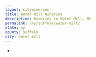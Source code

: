 ```yaml
---
layout: citywineries
title: Water Mill Wineries
description: Wineries in Water Mill, NY
permalink: /ny/suffolk/water-mill/
state: ny
county: suffolk
city: water mill
---
```

-
